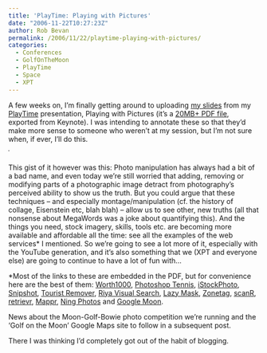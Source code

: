```yaml
---
title: 'PlayTime: Playing with Pictures'
date: "2006-11-22T10:27:23Z"
author: Rob Bevan
permalink: /2006/11/22/playtime-playing-with-pictures/
categories:
  - Conferences
  - GolfOnTheMoon
  - PlayTime
  - Space
  - XPT
---
```

A few weeks on, I&#8217;m finally getting around to uploading [my slides][1] from my [PlayTime][2] presentation, Playing with Pictures (it&#8217;s a [20MB+ PDF file][1], exported from Keynote). I was intending to annotate these so that they&#8217;d make more sense to someone who weren&#8217;t at my session, but I&#8217;m not sure when, if ever, I&#8217;ll do this.

[<img style="border: 1px solid gray; float: none; margin-bottom: 10px; padding: 0;"  src="/images/posts/playtime.png" alt="" />][1]

This gist of it however was this: Photo manipulation has always had a bit of a bad name, and even today we&#8217;re still worried that adding, removing or modifying parts of a photographic image detract from photography&#8217;s perceived ability to show us the truth. But you could argue that these techniques &#8211; and especially montage/manipulation (cf. the history of collage, Eisenstein etc, blah blah) &#8211; allow us to see other, new truths (all that nonsense about MegaWords was a joke about quantifying this). And the things you need, stock imagery, skills, tools etc. are becoming more available and affordable all the time: see <span class="hilite">all</span> the examples of the web services* I mentioned. So we&#8217;re going to see a lot more of it, especially with the YouTube generation, and it&#8217;s also something that we (XPT and everyone else) are going to continue to have a lot of fun with&#8230;

*Most of the links to these are embedded in the PDF, but for convenience here are the best of them: [Worth1000][3], [Photoshop Tennis][4], [iStockPhoto][5], [Snipshot][6], [Tourist Remover][7], [Riya Visual Search][8], [Lazy Mask][9], [Zonetag][10], [scanR][11], [retrievr][12], [Mappr][13], [Ning Photos][14] and [Google Moon][15].

News about the Moon-Golf-Bowie photo competition we&#8217;re running and the &#8216;Golf on the Moon&#8217; Google Maps site to follow in a subsequent post.

There I was thinking I&#8217;d completely got out of the habit of blogging.

 [1]: /uploads/playtime.pdf
 [2]: http://www.xpt.com/uk/news/playtime-4th-october-2006-a-day-of-workshops-presentations-and-space-age-play/
 [3]: http://worth1000.com
 [4]: http://www.coudal.com/tennis.php
 [5]: http://istockphoto.com
 [6]: http://snipshot.com/
 [7]: http://www.snapmania.com/info/en/trm/
 [8]: http://www.riya.com/
 [9]: http://www.lazymask.com/
 [10]: http://zonetag.research.yahoo.com/
 [11]: http://www.scanr.com/
 [12]: http://labs.systemone.at/retrievr/
 [13]: http://www.mappr.com
 [14]: http://golfonthemoon.ning.com
 [15]: http://moon.google.com
